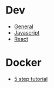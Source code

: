 # Dev
* [General](./general/README.md)
* [Javascript](./javascript/README.md)
* [React](./react/README.md)


# Docker
* [5 step tutorial](https://dev.to/softchris/5-part-docker-series-beginner-to-master-3m1b)
